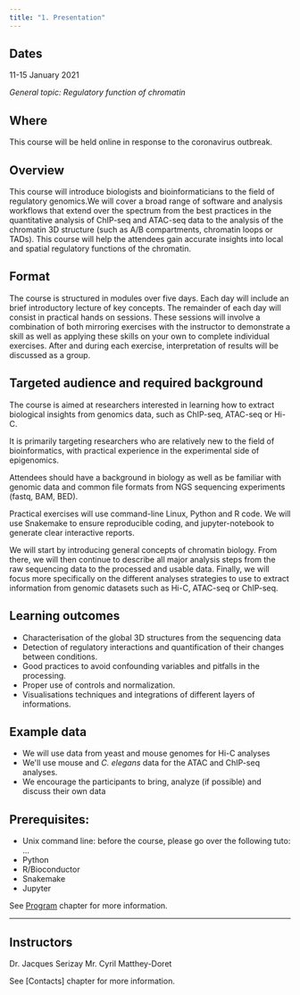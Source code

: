 ```yaml
---
title: "1. Presentation"
---
```


## Dates
11-15 January 2021

_General topic: Regulatory function of chromatin_

## Where

This course will be held online in response to the coronavirus outbreak.

## Overview

This course will introduce biologists and bioinformaticians to the field of 
regulatory genomics.We will cover a broad range of software and analysis 
workflows that extend over the spectrum from the best practices in the 
quantitative analysis of ChIP-seq and ATAC-seq data to the analysis of the 
chromatin 3D structure (such as A/B compartments, chromatin loops or TADs). 
This course will help the attendees gain accurate insights into local and 
spatial regulatory functions of the chromatin.

## Format

The course is structured in modules over five days. 
Each day will include an brief introductory lecture of key concepts. 
The remainder of each day will consist in practical hands on sessions. 
These sessions will involve a combination of both mirroring exercises with 
the instructor to demonstrate a skill as well as applying these skills on 
your own to complete individual exercises. 
After and during each exercise, interpretation of results will be discussed 
as a group.

## Targeted audience and required background

The course is aimed at researchers interested in learning how to extract 
biological insights from genomics data, such as ChIP-seq, ATAC-seq or Hi-C.  

It is primarily targeting researchers who are relatively new to the field 
of bioinformatics, with practical experience in the experimental side of 
epigenomics. 

Attendees should have a background in biology as well as be familiar with 
genomic data and common file formats from NGS sequencing experiments 
(fastq, BAM, BED).

Practical exercises will use command-line Linux, Python and R code. We will 
use Snakemake to ensure reproducible coding, and jupyter-notebook to generate 
clear interactive reports. 

We will start by introducing general concepts of chromatin biology. 
From there, we will then continue to describe all major analysis steps 
from the raw sequencing data to the processed and usable data. Finally, 
we will focus more specifically on the different analyses strategies to use 
to extract information from genomic datasets such as Hi-C, ATAC-seq or ChIP-seq. 

## Learning outcomes

 * Characterisation of the global 3D structures from the sequencing data
 * Detection of regulatory interactions and quantification of their changes 
    between conditions.
 * Good practices to avoid confounding variables and pitfalls in the 
    processing.
 * Proper use of controls and normalization.
 * Visualisations techniques and integrations of different layers of 
    informations.

## Example data

* We will use data from yeast and mouse genomes for Hi-C analyses
* We'll use mouse and *C. elegans* data for the ATAC and ChIP-seq analyses.
* We encourage the participants to bring, analyze (if possible) and discuss 
  their own data

## Prerequisites: 

* Unix command line: before the course, please go over the following tuto: ...
* Python
* R/Bioconductor
* Snakemake
* Jupyter

See [Program]() chapter for more information.

--- 

## Instructors

Dr. Jacques Serizay
Mr. Cyril Matthey-Doret

See [Contacts] chapter for more information.